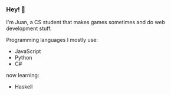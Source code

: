 ### Hey! 👋

I'm Juan, a CS student that makes games sometimes and do web development stuff.

Programming languages I mostly use:
- JavaScript
- Python
- C#

now learning:
- Haskell
